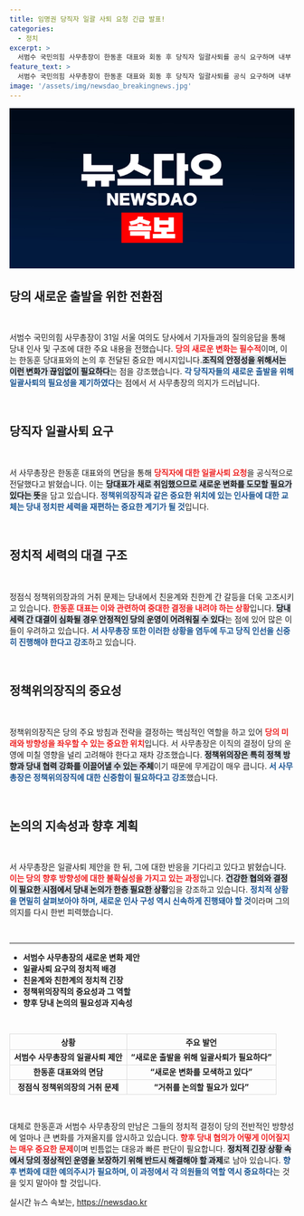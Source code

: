 ```yaml
---
title: 임명권 당직자 일괄 사퇴 요청 긴급 발표!
categories:
  - 정치
excerpt: >
  서범수 국민의힘 사무총장이 한동훈 대표와 회동 후 당직자 일괄사퇴를 공식 요구하며 내부 갈등을 돌파할 새로운 출발을 촉구했다. 이로써 친윤계와 친한계 간 갈등이 심화될 조짐을 보이고 있다. 클릭하여 자세한 내용을 확인해보세요!
feature_text: >
  서범수 국민의힘 사무총장이 한동훈 대표와 회동 후 당직자 일괄사퇴를 공식 요구하며 내부 갈등을 돌파할 새로운 출발을 촉구했다. 이로써 친윤계와 친한계 간 갈등이 심화될 조짐을 보이고 있다. 클릭하여 자세한 내용을 확인해보세요!
image: '/assets/img/newsdao_breakingnews.jpg'
---
```


<p><img src="/assets/img/newsdao_breakingnews.jpg" alt="pcversion 속보" /></p>

<h2 data-ke-size="size26">당의 새로운 출발을 위한 전환점</h2>

<p data-ke-size="size16">&nbsp;</p>

<p>서범수 국민의힘 사무총장이 31일 서울 여의도 당사에서 기자들과의 질의응답을 통해 당내 인사 및 구조에 대한 주요 내용을 전했습니다. <b><span style="color: #ee2323;">당의 새로운 변화는 필수적</span></b>이며, 이는 한동훈 당대표와의 논의 후 전달된 중요한 메시지입니다.<b><span style="background-color: #21538527;">조직의 안정성을 위해서는 이런 변화가 끊임없이 필요하다</span></b>는 점을 강조했습니다. <b><span style="color: #1a5490;">각 당직자들의 새로운 출발을 위해 일괄사퇴의 필요성을 제기하였다</span></b>는 점에서 서 사무총장의 의지가 드러납니다.</p>

<p data-ke-size="size16">&nbsp;</p>

<h2 data-ke-size="size26">당직자 일괄사퇴 요구</h2>

<p data-ke-size="size16">&nbsp;</p>

<p>서 사무총장은 한동훈 대표와의 면담을 통해 <b><span style="color: #ee2323;">당직자에 대한 일괄사퇴 요청</span></b>을 공식적으로 전달했다고 밝혔습니다. 이는 <b><span style="background-color: #21538527;">당대표가 새로 취임했으므로 새로운 변화를 도모할 필요가 있다는 뜻</span></b>을 담고 있습니다. <b><span style="color: #1a5490;">정책위의장직과 같은 중요한 위치에 있는 인사들에 대한 교체는 당내 정치판 세력을 재편하는 중요한 계기가 될 것</span></b>입니다.</p>

<p data-ke-size="size16">&nbsp;</p>

<h2 data-ke-size="size26">정치적 세력의 대결 구조</h2>

<p data-ke-size="size16">&nbsp;</p>

<p>정점식 정책위의장과의 거취 문제는 당내에서 친윤계와 친한계 간 갈등을 더욱 고조시키고 있습니다. <b><span style="color: #ee2323;">한동훈 대표는 이와 관련하여 중대한 결정을 내려야 하는 상황</span></b>입니다. <b><span style="background-color: #21538527;">당내 세력 간 대결이 심화될 경우 안정적인 당의 운영이 어려워질 수 있다</span></b>는 점에 있어 많은 이들이 우려하고 있습니다. <b><span style="color: #1a5490;">서 사무총장 또한 이러한 상황을 염두에 두고 당직 인선을 신중히 진행해야 한다고 강조</span></b>하고 있습니다.</p>

<p data-ke-size="size16">&nbsp;</p>

<h2 data-ke-size="size26">정책위의장직의 중요성</h2>

<p data-ke-size="size16">&nbsp;</p>

<p>정책위의장직은 당의 주요 방침과 전략을 결정하는 핵심적인 역할을 하고 있어 <b><span style="color: #ee2323;">당의 미래와 방향성을 좌우할 수 있는 중요한 위치</span></b>입니다. 서 사무총장은 이직의 결정이 당의 운영에 미칠 영향을 널리 고려해야 한다고 재차 강조했습니다. <b><span style="background-color: #21538527;">정책위의장은 특히 정책 방향과 당내 협력 강화를 이끌어낼 수 있는 주체</span></b>이기 때문에 무게감이 매우 큽니다. <b><span style="color: #1a5490;">서 사무총장은 정책위의장직에 대한 신중함이 필요하다고 강조</span></b>했습니다.</p>

<p data-ke-size="size16">&nbsp;</p>

<h2 data-ke-size="size26">논의의 지속성과 향후 계획</h2>

<p data-ke-size="size16">&nbsp;</p>

<p>서 사무총장은 일괄사퇴 제안을 한 뒤, 그에 대한 반응을 기다리고 있다고 밝혔습니다. <b><span style="color: #ee2323;">이는 당의 향후 방향성에 대한 불확실성을 가지고 있는 과정</span></b>입니다. <b><span style="background-color: #21538527;">건강한 협의와 결정이 필요한 시점에서 당내 논의가 한층 필요한 상황</span></b>임을 강조하고 있습니다. <b><span style="color: #1a5490;">정치적 상황을 면밀히 살펴보아야 하며, 새로운 인사 구성 역시 신속하게 진행돼야 할 것</span></b>이라며 그의 의지를 다시 한번 피력했습니다.</p>

<p data-ke-size="size16">&nbsp;</p>

<hr>

<ul>
    <li><b>서범수 사무총장의 새로운 변화 제안</b></li>
    <li><b>일괄사퇴 요구의 정치적 배경</b></li>
    <li><b>친윤계와 친한계의 정치적 긴장</b></li>
    <li><b>정책위의장직의 중요성과 그 역할</b></li>
    <li><b>향후 당내 논의의 필요성과 지속성</b></li>
</ul>

<p data-ke-size="size16">&nbsp;</p>

<table style="width: 100%; border-spacing: 0; border-collapse: collapse;">
    <thead>
        <tr style="text-align: center;">
            <th style="border: 1px solid #ddd;">상황</th>
            <th style="border: 1px solid #ddd;">주요 발언</th>
        </tr>
    </thead>
    <tbody>
        <tr style="text-align: center;">
            <td style="border: 1px solid #ddd;"><b>서범수 사무총장의 일괄사퇴 제안</b></td>
            <td style="border: 1px solid #ddd;"><b>“새로운 출발을 위해 일괄사퇴가 필요하다”</b></td>
        </tr>
        <tr style="text-align: center;">
            <td style="border: 1px solid #ddd;"><b>한동훈 대표와의 면담</b></td>
            <td style="border: 1px solid #ddd;"><b>“새로운 변화를 모색하고 있다”</b></td>
        </tr>
        <tr style="text-align: center;">
            <td style="border: 1px solid #ddd;"><b>정점식 정책위의장의 거취 문제</b></td>
            <td style="border: 1px solid #ddd;"><b>“거취를 논의할 필요가 있다”</b></td>
        </tr>
    </tbody>
</table>

<p data-ke-size="size16">&nbsp;</p>

<p>대체로 한동훈과 서범수 사무총장의 만남은 그들의 정치적 결정이 당의 전반적인 방향성에 얼마나 큰 변화를 가져올지를 암시하고 있습니다. <b><span style="color: #ee2323;">향후 당내 협의가 어떻게 이어질지는 매우 중요한 문제</span></b>이며 빈틈없는 대응과 빠른 판단이 필요합니다. <b><span style="background-color: #21538527;">정치적 긴장 상황 속에서 당의 정상적인 운영을 보장하기 위해 반드시 해결해야 할 과제</span></b>로 남아 있습니다. <b><span style="color: #1a5490;">향후 변화에 대한 예의주시가 필요하며, 이 과정에서 각 의원들의 역할 역시 중요하다</span></b>는 것을 잊지 말아야 할 것입니다.</p>
실시간 뉴스 속보는, <a href="https://newsdao.kr" rel="dofollow">https://newsdao.kr</a>



